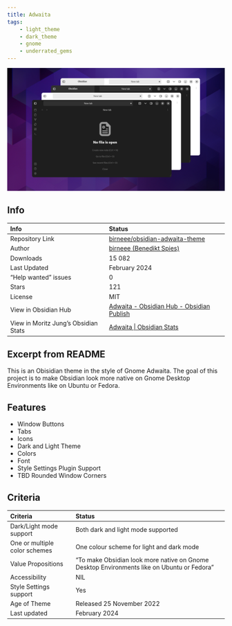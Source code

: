 ```yaml
---
title: Adwaita
tags:
    - light_theme
    - dark_theme
    - gnome
    - underrated_gems
---
```


<img src="https://raw.githubusercontent.com/birneee/obsidian-adwaita-theme/refs/heads/main/generated/theme-preview.png">

## Info
| Info | Status |
| :--- | :--- |
| Repository Link | [birneee/obsidian-adwaita-theme](https://github.com/birneee/obsidian-adwaita-theme) |
| Author | [birneee (Benedikt Spies)](https://github.com/birneee/) |
| Downloads | 15 082 |
| Last Updated | February 2024 |
| “Help wanted” issues | 0 |
| Stars | 121 |
| License | MIT |
| View in Obsidian Hub | [Adwaita \- Obsidian Hub \- Obsidian Publish](https://publish.obsidian.md/hub/02+-+Community+Expansions/02.05+All+Community+Expansions/Themes/Adwaita) |
| View in Moritz Jung’s Obsidian Stats | [Adwaita \| Obsidian Stats](https://www.moritzjung.dev/obsidian-stats/themes/adwaita/) |

## Excerpt from README
This is an Obisidian theme in the style of Gnome Adwaita. The goal of this project is to make Obsidian look more native on Gnome Desktop Environments like on Ubuntu or Fedora.

## Features
- Window Buttons  
- Tabs  
- Icons  
- Dark and Light Theme  
- Colors  
- Font  
- Style Settings Plugin Support  
- TBD Rounded Window Corners

## Criteria
| Criteria | Status | 
| :--- | :--- | 
| Dark/Light mode support | Both dark and light mode supported | 
| One or multiple color schemes | One colour scheme for light and dark mode | 
| Value Propositions | “To make Obsidian look more native on Gnome Desktop Environments like on Ubuntu or Fedora” | 
| Accessibility | NIL | 
| Style Settings support | Yes | 
| Age of Theme | Released 25 November 2022 | 
| Last updated | February 2024 | 